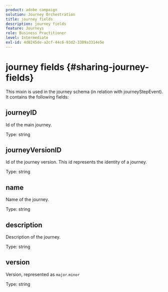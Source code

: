 ```yaml
---
product: adobe campaign
solution: Journey Orchestration
title: journey fields
description: journey fields
feature: Journeys
role: Business Practitioner
level: Intermediate
exl-id: 4d0245de-a2cf-44c6-93d2-3309a3314e5e
---
```

# journey fields {#sharing-journey-fields}

This mixin is used in the journey schema (in relation with journeyStepEvent). It contains the following fields:

## journeyID

Id of the main journey.

Type: string

## journeyVersionID

Id of the journey version. This id represents the identity of a journey.

Type: string

## name

Name of the journey.

Type: string

## description

Description of the journey.

Type: string

## version

Version, represented as `major`.`minor`

Type: string
